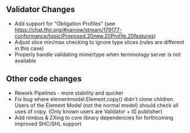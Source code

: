## Validator Changes

* Add support for "Obligation Profiles" (see https://chat.fhir.org/#narrow/stream/179177-conformance/topic/Proposed.20new.20Profile.20features)
* Adjust slice min/max checking to ignore type slices (rules are different in this case)
* Properly handle validating mime/type when terminology server is not available

## Other code changes

* Rework Pipelines - more stability and quicker
* Fix bug where elementmodel.Element.copy() didn't clone children. Users of the Element Model (not the normal model) should check all uses of copy. (Only known users are Validator + IG publisher)
* Add nimbus & ZXing to core library dependencies for forthcoming improved SHC/SHL support 
